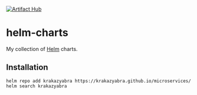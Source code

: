 [![Artifact Hub](https://img.shields.io/endpoint?url=https://artifacthub.io/badge/repository/krakazyabra)](https://artifacthub.io/packages/search?repo=krakazyabra)
# helm-charts
My collection of [Helm](https://helm.sh/) charts.

## Installation

```console
helm repo add krakazyabra https://krakazyabra.github.io/microservices/
helm search krakazyabra
```
